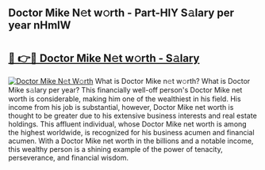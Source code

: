 ## Doctor Mike N𝚎t w𝚘rth - Part-HlY S𝚊lary per year nHmlW

# <h2><a href="http://gc0tld.nevu.top/?p=Doctor+Mike">🔗 👉🔴 Doctor Mike N𝚎t w𝚘rth - S𝚊lary</a></h2>

[![Doctor Mike N𝚎t W𝚘rth](https://i.imgur.com/Oavwk0R.jpeg)](http://gc0tld.nevu.top/?p=Doctor+Mike)
What is Doctor Mike n𝚎t w𝚘rth? What is Doctor Mike s𝚊lary per year?
This financially well-off person's Doctor Mike net worth is considerable, making him one of the wealthiest in his field. His income from his job is substantial, however, Doctor Mike net worth is thought to be greater due to his extensive business interests and real estate holdings. This affluent individual, whose Doctor Mike net worth is among the highest worldwide, is recognized for his business acumen and financial acumen. With a Doctor Mike net worth in the billions and a notable income, this wealthy person is a shining example of the power of tenacity, perseverance, and financial wisdom.
